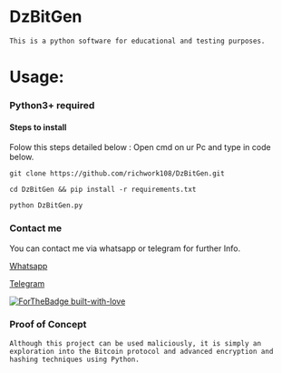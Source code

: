 # DzBitGen
```
This is a python software for educational and testing purposes.
```
# Usage:
### Python3+ required
#### Steps to install
Folow this steps detailed below : Open cmd on ur Pc and type in code below.
```
git clone https://github.com/richwork108/DzBitGen.git
```
```
cd DzBitGen && pip install -r requirements.txt
```
```
python DzBitGen.py
```
### Contact me
You can contact me via whatsapp or telegram for further Info. 


[Whatsapp](https://wa.me/message/JNU45MJH7RTZA1/)

[Telegram](https://t.me/dz_hack/)

[![ForTheBadge built-with-love](http://ForTheBadge.com/images/badges/built-with-love.svg)](/)





### Proof of Concept
```
Although this project can be used maliciously, it is simply an 
exploration into the Bitcoin protocol and advanced encryption and 
hashing techniques using Python.
```
